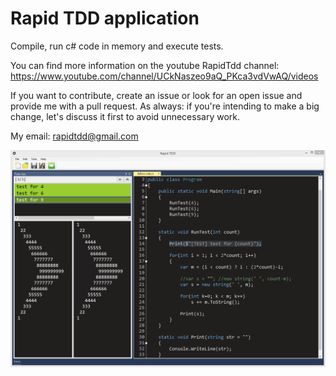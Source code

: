# Rapid TDD application
Compile, run c# code in memory and execute tests.

You can find more information on the youtube RapidTdd channel:
https://www.youtube.com/channel/UCkNaszeo9aQ_PKca3vdVwAQ/videos

If you want to contribute, create an issue or look for an open issue and provide me with a pull request. As always: if you're intending to make a big change, let's discuss it first to avoid unnecessary work.

My email: rapidtdd@gmail.com

![alt text](RapidTDD.png?raw=true)
